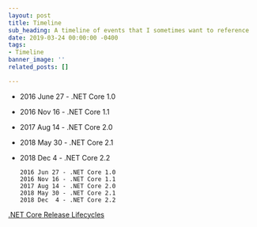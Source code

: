 ```yaml
---
layout: post
title: Timeline
sub_heading: A timeline of events that I sometimes want to reference
date: 2019-03-24 00:00:00 -0400
tags:
- Timeline
banner_image: ''
related_posts: []

---
```

* 2016 June 27 - .NET Core 1.0
* 2016 Nov 16 - .NET Core 1.1
* 2017 Aug 14 - .NET Core 2.0
* 2018 May 30 - .NET Core 2.1
* 2018 Dec 4 - .NET Core 2.2

      2016 Jun 27 - .NET Core 1.0
      2016 Nov 16 - .NET Core 1.1
      2017 Aug 14 - .NET Core 2.0
      2018 May 30 - .NET Core 2.1
      2018 Dec  4 - .NET Core 2.2

[.NET Core Release Lifecycles](https://dotnet.microsoft.com/platform/support/policy/dotnet-core)